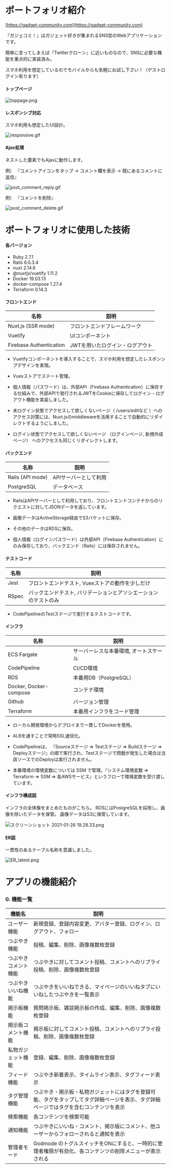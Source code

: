 # ポートフォリオ紹介

[https://gadget-community.com](https://gadget-community.com)

『ガジェコミ！』はガジェット好きが集まれるSNS型のWebアプリケーションです。

簡単に言ってしまえば『Twitterクローン』に近いものなので、SNSに必要な機能を重点的に実装済み。

スマホ利用を想定しているのでモバイルからも気軽にお試し下さい！（ゲストログイン有ります） 

#### トップページ
![toppage.png](https://qiita-image-store.s3.ap-northeast-1.amazonaws.com/0/290888/d49a4b2d-00dc-3492-0b07-f61d540f7586.png)

#### レスポンシブ対応

スマホ利用も想定したUI設計。

![responsive.gif](https://qiita-image-store.s3.ap-northeast-1.amazonaws.com/0/290888/ad9c516a-6424-d08c-37c5-e565d33861b3.gif)

#### Ajax処理

ネストした要素でもAjaxに動作します。

例） 『コメントアイコンをタップ → コメント欄を表示 → 既にあるコメントに返信』

![post_comment_reply.gif](https://qiita-image-store.s3.ap-northeast-1.amazonaws.com/0/290888/bf395ffa-3d25-6d3e-a842-9a3414a1a138.gif)

例） 『コメントを削除』

![post_comment_delete.gif](https://qiita-image-store.s3.ap-northeast-1.amazonaws.com/0/290888/541375a5-43db-2963-673f-c2e448cf90cf.gif)

# ポートフォリオに使用した技術

#### 各バージョン

- Ruby 2.7.1
- Rails 6.0.3.4
- nuxt 2.14.6
- @nuxtjs/vuetify 1.11.2
- Docker 19.03.13
- docker-compose 1.27.4
- Terraform 0.14.3

#### フロントエンド
| 名称 | 説明 |
| ---- | ---- |
| Nuxt.js (SSR mode) | フロントエンドフレームワーク |
| Vuetify | UIコンポーネント |
| Firebase Authentication | JWTを用いたログイン・ログアウト |

- Vuetifyコンポーネントを導入することで、スマホ利用を想定したレスポンシブデザインを実現。

- Vuexストアでステート管理。

- 個人情報（パスワード）は、外部API（Firebase Authentication）に保存する仕組みで、外部APIで発行されるJWTをCookieに保存してログイン・ログアウト機能を実装しました。

- 未ログイン状態でアクセスして欲しくないページ（ /users/editなど ）へのアクセス対策には、Nuxt.jsのmiddlewareを活用することで自動的にリダイレクトするようにしました。

- ログイン状態でアクセスして欲しくないページ （ログインページ, 新規作成ページ） へのアクセスも同じくリダイレクトします。

#### バックエンド
| 名称 | 説明 |
| ---- | ---- |
| Rails (API mode) | APIサーバーとして利用 |
| PostgreSQL | データベース |

- RailsはAPIサーバーとして利用しており、フロントエンドコンテナからのリクエストに対してJSONデータを返しています。

- 画像データはActiveStorage経由でS3バケットに保存。

- その他のデータはRDSに保存。

- 個人情報（ログインパスワード）は外部API（Firebase Authentication）にのみ保存しており、バックエンド（Rails）には保存されません。

#### テストコード
| 名称 | 説明 |
| ---- | ---- |
| Jest | フロントエンドテスト, Vuexストアの動作を少しだけ |
| RSpec | バックエンドテスト, バリデーションとアソシエーションのテストのみ |

- CodePipelineのTestステージで実行するテストコードです。

#### インフラ
| 名称 | 説明 |
| ---- | ---- |
| ECS Fargate | サーバーレスな本番環境, オートスケール |
| CodePipeline | CI/CD環境 |
| RDS | 本番用DB（PostgreSQL） |
| Docker, Docker-compose | コンテナ環境 |
| Github | バージョン管理 |
| Terraform | 本番用インフラをコード管理 |

- ローカル開発環境からデプロイまで一貫してDockerを使用。

- ALBを通すことで常時SSL通信化。

- CodePipelineは、 『Sourceステージ => Testステージ => Buildステージ => Deployステージ』の順で実行され、Testステージで問題が発生した場合は当該ソースでのDeployは実行されません。

- 本番環境の環境変数については SSM で管理。『システム環境変数 => Terraform => SSM => 各AWSサービス』というフローで環境変数を受け渡しています。 

#### インフラ構成図

インフラの全体像をまとめたものがこちら。
RDSにはPostgreSQLを採用し、画像を除いたデータを保管。
画像データはS3に保管しています。

![スクリーンショット 2021-01-26 19.28.33.png](https://qiita-image-store.s3.ap-northeast-1.amazonaws.com/0/290888/4b873df7-3103-702f-2db7-273f6bd43149.png)

#### ER図

一貫性のあるテーブル名称を意識しました。

![ER_latest.png](https://qiita-image-store.s3.ap-northeast-1.amazonaws.com/0/290888/5e990b5c-9302-9d78-26f0-c3de6a09ae25.png)

# アプリの機能紹介

### 0. 機能一覧
| 機能名 | 説明 |
| ---- | ---- |
| ユーザー機能 | 新規登録、登録内容変更、アバター登録、ログイン、ログアウト、フォロー |
| つぶやき機能 | 投稿、編集、削除、画像複数枚登録 |
| つぶやきコメント機能 | つぶやきに対してコメント投稿、コメントへのリプライ投稿、削除、画像複数枚登録 |
| つぶやきいいね機能 | つぶやきをいいねできる、マイページのいいねタブにいいねしたつぶやきを一覧表示 |
| 掲示板機能 | 質問掲示板、雑談掲示板の作成、編集、削除、画像複数枚登録 |
| 掲示板コメント機能 | 掲示板に対してコメント投稿、コメントへのリプライ投稿、削除、画像複数枚登録 |
| 私物ガジェット機能 | 登録、編集、削除、画像複数枚登録 |
| フィード機能 | つぶやき新着表示、タイムライン表示、タグフィード表示 |
| タグ管理機能 | つぶやき・掲示板・私物ガジェットにはタグを登録可能、タグをタップしてタグ詳細ページを表示、タグ詳細ページではタグを含むコンテンツを表示 |
| 検索機能 | 各コンテンツを検索可能 |
| 通知機能 | つぶやきにいいね・コメント、掲示板にコメント、他ユーザーからフォローされると通知を表示 |
| 管理者モード | Godmode のトグルスイッチをONにすると、一時的に管理者権限が有効化、各コンテンツの削除メニューが表示される |
